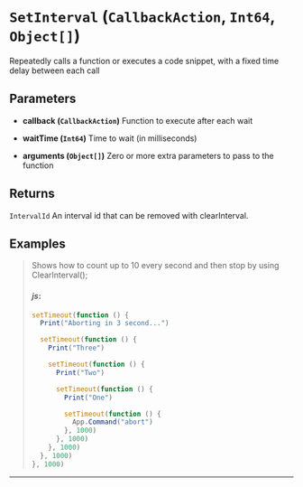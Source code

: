 # `SetInterval` (```CallbackAction```, ```Int64```, ```Object[]```)

Repeatedly calls a function or executes a code snippet, with a fixed time delay between each call

## Parameters
* **callback (```CallbackAction```)** 
	Function to execute after each wait

* **waitTime (```Int64```)** 
	Time to wait (in milliseconds)

* **arguments (```Object[]```)** 
	Zero or more extra parameters to pass to the function

## Returns
```IntervalId```
An interval id that can be removed with clearInterval.

## Examples
> Shows how to count up to 10 every second and then stop by using ClearInterval();
> 
> #### _js_:
> ```js
> setTimeout(function () {
>   Print("Aborting in 3 second...")
> 
>   setTimeout(function () {
>     Print("Three")
> 
>     setTimeout(function () {
>       Print("Two")
> 
>       setTimeout(function () {
>         Print("One")
> 
>         setTimeout(function () {
>           App.Command("abort")
>         }, 1000)
>       }, 1000)
>     }, 1000)
>   }, 1000)
> }, 1000)
> ```
---
